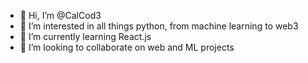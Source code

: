 - 👋 Hi, I’m @CalCod3
- 👀 I’m interested in all things python, from machine learning to web3
- 🌱 I’m currently learning React.js
- 💞️ I’m looking to collaborate on web and ML projects

<!---
CalCod3/CalCod3 is a ✨ special ✨ repository because its `README.md` (this file) appears on your GitHub profile.
You can click the Preview link to take a look at your changes.
--->
